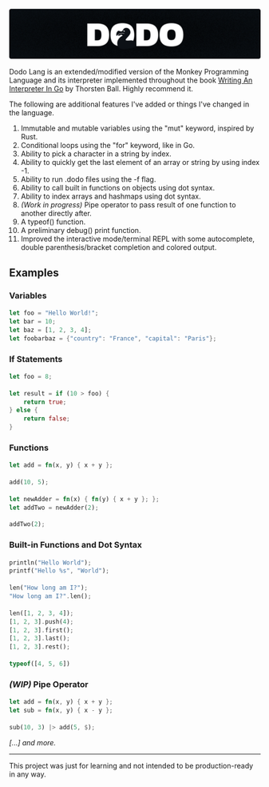 <p>
  <img src="./dodo_banner.svg" alt="Dodo Programming Language">
</p>

Dodo Lang is an extended/modified version of the Monkey Programming Language and its interpreter implemented throughout the book [Writing An Interpreter In Go](https://interpreterbook.com/) by Thorsten Ball. Highly recommend it.

The following are additional features I've added or things I've changed in the language.

1. Immutable and mutable variables using the "mut" keyword, inspired by Rust.
1. Conditional loops using the "for" keyword, like in Go.
1. Ability to pick a character in a string by index.
1. Ability to quickly get the last element of an array or string by using index -1.
1. Ability to run .dodo files using the -f <filename> flag.
1. Ability to call built in functions on objects using dot syntax.
1. Ability to index arrays and hashmaps using dot syntax.
1. _(Work in progress)_ Pipe operator to pass result of one function to another directly after.
1. A typeof() function.
1. A preliminary debug() print function.
1. Improved the interactive mode/terminal REPL with some autocomplete, double parenthesis/bracket completion and colored output.

## Examples

### Variables

```rust
let foo = "Hello World!";
let bar = 10;
let baz = [1, 2, 3, 4];
let foobarbaz = {"country": "France", "capital": "Paris"};
```

### If Statements

```rust
let foo = 8;

let result = if (10 > foo) {
    return true;
} else {
    return false;
}
```

### Functions

```rust
let add = fn(x, y) { x + y };

add(10, 5);

let newAdder = fn(x) { fn(y) { x + y }; };
let addTwo = newAdder(2);

addTwo(2);
```

### Built-in Functions and Dot Syntax

```rust
println("Hello World");
printf("Hello %s", "World");

len("How long am I?");
"How long am I?".len();

len([1, 2, 3, 4]);
[1, 2, 3].push(4);
[1, 2, 3].first();
[1, 2, 3].last();
[1, 2, 3].rest();

typeof([4, 5, 6])
```

### _(WIP)_ Pipe Operator

```rust
let add = fn(x, y) { x + y };
let sub = fn(x, y) { x - y };

sub(10, 3) |> add(5, $);
```

_[...] and more._

---

This project was just for learning and not intended to be production-ready in any way.
